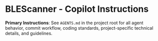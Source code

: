 # BLEScanner - Copilot Instructions

**Primary Instructions**: See `AGENTS.md` in the project root for all agent behavior, commit workflow, coding standards, project-specific technical details, and guidelines.
